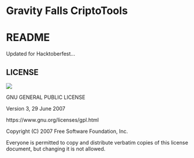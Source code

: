 # Gravity Falls CriptoTools
<h1>README</h1>
Updated for Hacktoberfest...


<h2>LICENSE</h2>
<image src="https://www.gnu.org/graphics/gplv3-88x31.png">
<p>GNU GENERAL PUBLIC LICENSE</p>
<p>Version 3, 29 June 2007</p>
<p>https://www.gnu.org/licenses/gpl.html</p>

<p>Copyright (C) 2007 Free Software Foundation, Inc. <https://fsf.org/></p>
<p>Everyone is permitted to copy and distribute verbatim copies
of this license document, but changing it is not allowed.</p>
